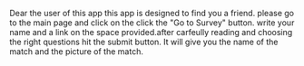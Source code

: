 Dear the user of this app this app is designed to find you a friend.
please go to the main page and click on the click the "Go to Survey"
button.  write your name and a link on the space provided.after carfeully reading and choosing the right questions hit the submit button. It will give you the name of the match and the picture of the match.
